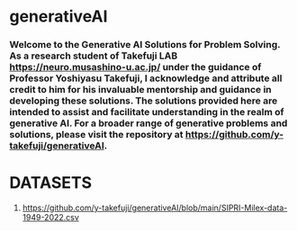 # generativeAI

### Welcome to the Generative AI Solutions for Problem Solving. As a research student of Takefuji LAB https://neuro.musashino-u.ac.jp/ under the guidance of Professor Yoshiyasu Takefuji, I acknowledge and attribute all credit to him for his invaluable mentorship and guidance in developing these solutions. The solutions provided here are intended to assist and facilitate understanding in the realm of generative AI. For a broader range of generative problems and solutions, please visit the repository at https://github.com/y-takefuji/generativeAI. 

# DATASETS
1. https://github.com/y-takefuji/generativeAI/blob/main/SIPRI-Milex-data-1949-2022.csv
